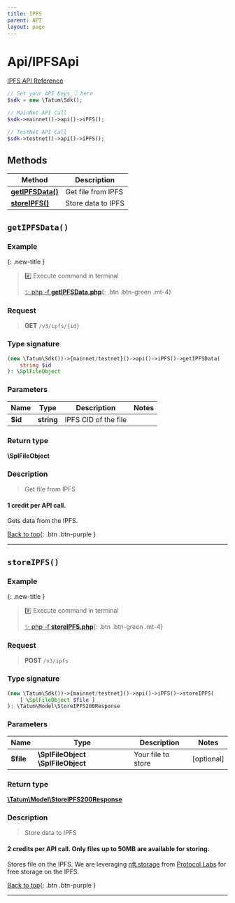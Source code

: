 ```yaml
---
title: IPFS
parent: API
layout: page
---
```


# Api/IPFSApi

[IPFS API Reference](https://apidoc.tatum.io/tag/IPFS/)

```php
// Set your API Keys 👇 here
$sdk = new \Tatum\Sdk();

// MainNet API Call
$sdk->mainnet()->api()->iPFS();

// TestNet API Call
$sdk->testnet()->api()->iPFS();
```

## Methods

Method | Description
------------- | -------------
[**getIPFSData()**](#getipfsdata) | Get file from IPFS
[**storeIPFS()**](#storeipfs) | Store data to IPFS


## `getIPFSData()`

### Example

{: .new-title }
> #️⃣ Execute command in terminal 
> 
> [✨ php -f **getIPFSData.php**](https://github.com/tatumio/tatum-php/blob/master/examples/Api/IPFSApi/getIPFSData.php){: .btn .btn-green .mt-4}

### Request

> **GET** `/v3/ipfs/{id}`

### Type signature

```php
(new \Tatum\Sdk())->{mainnet/testnet}()->api()->iPFS()->getIPFSData(
    string $id
): \SplFileObject
```

### Parameters

Name | Type | Description  | Notes
------------- | ------------- | ------------- | -------------
 **$id** | **string**  | IPFS CID of the file |

### Return type

**\SplFileObject**

### Description

> Get file from IPFS

#### 1 credit per API call.

Gets data from the IPFS.

[Back to top](#top){: .btn .btn-purple }

---


## `storeIPFS()`

### Example

{: .new-title }
> #️⃣ Execute command in terminal 
> 
> [✨ php -f **storeIPFS.php**](https://github.com/tatumio/tatum-php/blob/master/examples/Api/IPFSApi/storeIPFS.php){: .btn .btn-green .mt-4}

### Request

> **POST** `/v3/ipfs`

### Type signature

```php
(new \Tatum\Sdk())->{mainnet/testnet}()->api()->iPFS()->storeIPFS(
    [ \SplFileObject $file ]
): \Tatum\Model\StoreIPFS200Response
```

### Parameters

Name | Type | Description  | Notes
------------- | ------------- | ------------- | -------------
 **$file** | **\SplFileObject** **\SplFileObject**  | Your file to store | [optional]

### Return type

[**\Tatum\Model\StoreIPFS200Response**](../../Model/StoreIPFS200Response)

### Description

> Store data to IPFS

#### 2 credits per API call. Only files up to 50MB are available for storing.

Stores file on the IPFS. We are leveraging [nft.storage](https://nft.storage/) from [Protocol Labs](https://protocol.ai/) for free storage on the IPFS.

[Back to top](#top){: .btn .btn-purple }

---
